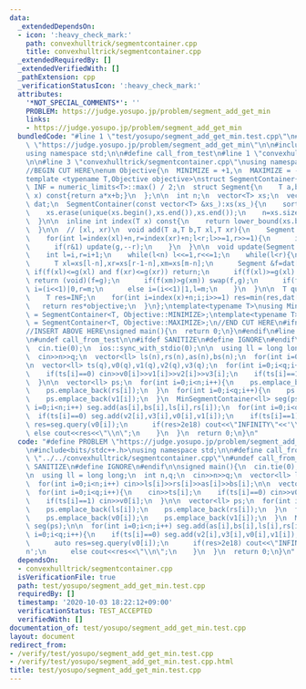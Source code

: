 ```yaml
---
data:
  _extendedDependsOn:
  - icon: ':heavy_check_mark:'
    path: convexhulltrick/segmentcontainer.cpp
    title: convexhulltrick/segmentcontainer.cpp
  _extendedRequiredBy: []
  _extendedVerifiedWith: []
  _pathExtension: cpp
  _verificationStatusIcon: ':heavy_check_mark:'
  attributes:
    '*NOT_SPECIAL_COMMENTS*': ''
    PROBLEM: https://judge.yosupo.jp/problem/segment_add_get_min
    links:
    - https://judge.yosupo.jp/problem/segment_add_get_min
  bundledCode: "#line 1 \"test/yosupo/segment_add_get_min.test.cpp\"\n#define PROBLEM\
    \ \"https://judge.yosupo.jp/problem/segment_add_get_min\"\n\n#include<bits/stdc++.h>\n\
    using namespace std;\n\n#define call_from_test\n#line 1 \"convexhulltrick/segmentcontainer.cpp\"\
    \n\n#line 3 \"convexhulltrick/segmentcontainer.cpp\"\nusing namespace std;\n#endif\n\
    //BEGIN CUT HERE\nenum Objective{\n  MINIMIZE = +1,\n  MAXIMIZE = -1,\n};\n\n\
    template <typename T,Objective objective>\nstruct SegmentContainer{\n  const T\
    \ INF = numeric_limits<T>::max() / 2;\n  struct Segment{\n    T a,b;\n    T operator()(T\
    \ x) const{return a*x+b;}\n  };\n\n  int n;\n  vector<T> xs;\n  vector<Segment>\
    \ dat;\n  SegmentContainer(const vector<T> &xs_):xs(xs_){\n    sort(xs.begin(),xs.end());\n\
    \    xs.erase(unique(xs.begin(),xs.end()),xs.end());\n    n=xs.size();\n    dat.assign(n<<1,Segment({T(0),INF*objective}));\n\
    \  }\n\n  inline int index(T x) const{\n    return lower_bound(xs.begin(),xs.end(),x)-xs.begin();\n\
    \  }\n\n  // [xl, xr)\n  void add(T a,T b,T xl,T xr){\n    Segment g({a*objective,b*objective});\n\
    \    for(int l=index(xl)+n,r=index(xr)+n;l<r;l>>=1,r>>=1){\n      if(l&1) update(g,l++);\n\
    \      if(r&1) update(g,--r);\n    }\n  }\n\n  void update(Segment g,int i){\n\
    \    int l=i,r=i+1;\n    while(l<n) l<<=1,r<<=1;\n    while(l<r){\n      int m=(l+r)>>1;\n\
    \      T xl=xs[l-n],xr=xs[r-1-n],xm=xs[m-n];\n      Segment &f=dat[i];\n     \
    \ if(f(xl)<=g(xl) and f(xr)<=g(xr)) return;\n      if(f(xl)>=g(xl) and f(xr)>=g(xr))\
    \ return (void)(f=g);\n      if(f(xm)>g(xm)) swap(f,g);\n      if(f(xl)>g(xl))\
    \ i=(i<<1)|0,r=m;\n      else i=(i<<1)|1,l=m;\n    }\n  }\n\n  T query(T x){\n\
    \    T res=INF;\n    for(int i=index(x)+n;i;i>>=1) res=min(res,dat[i](x));\n \
    \   return res*objective;\n  }\n};\ntemplate<typename T>\nusing MinSegmentContainer\
    \ = SegmentContainer<T, Objective::MINIMIZE>;\ntemplate<typename T>\nusing MaxSegmentContainer\
    \ = SegmentContainer<T, Objective::MAXIMIZE>;\n//END CUT HERE\n#ifndef call_from_test\n\
    //INSERT ABOVE HERE\nsigned main(){\n  return 0;\n}\n#endif\n#line 8 \"test/yosupo/segment_add_get_min.test.cpp\"\
    \n#undef call_from_test\n\n#ifdef SANITIZE\n#define IGNORE\n#endif\n\nsigned main(){\n\
    \  cin.tie(0);\n  ios::sync_with_stdio(0);\n\n  using ll = long long;\n  int n,q;\n\
    \  cin>>n>>q;\n  vector<ll> ls(n),rs(n),as(n),bs(n);\n  for(int i=0;i<n;i++) cin>>ls[i]>>rs[i]>>as[i]>>bs[i];\n\
    \n  vector<ll> ts(q),v0(q),v1(q),v2(q),v3(q);\n  for(int i=0;i<q;i++){\n    cin>>ts[i];\n\
    \    if(ts[i]==0) cin>>v0[i]>>v1[i]>>v2[i]>>v3[i];\n    if(ts[i]==1) cin>>v0[i];\n\
    \  }\n\n  vector<ll> ps;\n  for(int i=0;i<n;i++){\n    ps.emplace_back(ls[i]);\n\
    \    ps.emplace_back(rs[i]);\n  }\n  for(int i=0;i<q;i++){\n    ps.emplace_back(v0[i]);\n\
    \    ps.emplace_back(v1[i]);\n  }\n  MinSegmentContainer<ll> seg(ps);\n\n  for(int\
    \ i=0;i<n;i++) seg.add(as[i],bs[i],ls[i],rs[i]);\n  for(int i=0;i<q;i++){\n  \
    \  if(ts[i]==0) seg.add(v2[i],v3[i],v0[i],v1[i]);\n    if(ts[i]==1){\n      auto\
    \ res=seg.query(v0[i]);\n      if(res>2e18) cout<<\"INFINITY\"<<'\\n';\n     \
    \ else cout<<res<<\"\\n\";\n    }\n  }\n  return 0;\n}\n"
  code: "#define PROBLEM \"https://judge.yosupo.jp/problem/segment_add_get_min\"\n\
    \n#include<bits/stdc++.h>\nusing namespace std;\n\n#define call_from_test\n#include\
    \ \"../../convexhulltrick/segmentcontainer.cpp\"\n#undef call_from_test\n\n#ifdef\
    \ SANITIZE\n#define IGNORE\n#endif\n\nsigned main(){\n  cin.tie(0);\n  ios::sync_with_stdio(0);\n\
    \n  using ll = long long;\n  int n,q;\n  cin>>n>>q;\n  vector<ll> ls(n),rs(n),as(n),bs(n);\n\
    \  for(int i=0;i<n;i++) cin>>ls[i]>>rs[i]>>as[i]>>bs[i];\n\n  vector<ll> ts(q),v0(q),v1(q),v2(q),v3(q);\n\
    \  for(int i=0;i<q;i++){\n    cin>>ts[i];\n    if(ts[i]==0) cin>>v0[i]>>v1[i]>>v2[i]>>v3[i];\n\
    \    if(ts[i]==1) cin>>v0[i];\n  }\n\n  vector<ll> ps;\n  for(int i=0;i<n;i++){\n\
    \    ps.emplace_back(ls[i]);\n    ps.emplace_back(rs[i]);\n  }\n  for(int i=0;i<q;i++){\n\
    \    ps.emplace_back(v0[i]);\n    ps.emplace_back(v1[i]);\n  }\n  MinSegmentContainer<ll>\
    \ seg(ps);\n\n  for(int i=0;i<n;i++) seg.add(as[i],bs[i],ls[i],rs[i]);\n  for(int\
    \ i=0;i<q;i++){\n    if(ts[i]==0) seg.add(v2[i],v3[i],v0[i],v1[i]);\n    if(ts[i]==1){\n\
    \      auto res=seg.query(v0[i]);\n      if(res>2e18) cout<<\"INFINITY\"<<'\\\
    n';\n      else cout<<res<<\"\\n\";\n    }\n  }\n  return 0;\n}\n"
  dependsOn:
  - convexhulltrick/segmentcontainer.cpp
  isVerificationFile: true
  path: test/yosupo/segment_add_get_min.test.cpp
  requiredBy: []
  timestamp: '2020-10-03 18:22:12+09:00'
  verificationStatus: TEST_ACCEPTED
  verifiedWith: []
documentation_of: test/yosupo/segment_add_get_min.test.cpp
layout: document
redirect_from:
- /verify/test/yosupo/segment_add_get_min.test.cpp
- /verify/test/yosupo/segment_add_get_min.test.cpp.html
title: test/yosupo/segment_add_get_min.test.cpp
---
```

